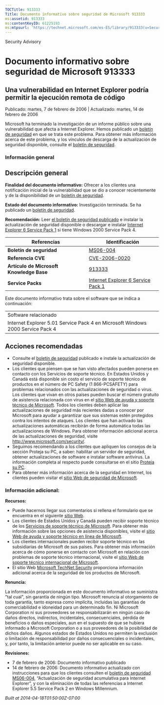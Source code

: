 ```yaml
---
TOCTitle: 913333
Title: Documento informativo sobre seguridad de Microsoft 913333
ms:assetid: 913333
ms:contentKeyID: 61225193
ms:mtpsurl: 'https://technet.microsoft.com/es-ES/library/913333(v=Security.10)'
---
```


Security Advisory

Documento informativo sobre seguridad de Microsoft 913333
=========================================================

Una vulnerabilidad en Internet Explorer podría permitir la ejecución remota de código
-------------------------------------------------------------------------------------

Publicado: martes, 7 de febrero de 2006 | Actualizado: martes, 14 de febrero de 2006

Microsoft ha terminado la investigación de un informe público sobre una vulnerabilidad que afecta a Internet Explorer. Hemos publicado un [boletín de seguridad](http://www.microsoft.com/spain/technet/seguridad/boletines/ms06-004-it.mspx) en que se trata este problema. Para obtener más información acerca de este problema, y los vínculos de descarga de la actualización de seguridad disponible, consulte el [boletín de seguridad](http://www.microsoft.com/spain/technet/seguridad/boletines/ms06-004-it.mspx).

### Información general

Descripción general
-------------------

**Finalidad del documento informativo:** Ofrecer a los clientes una notificación inicial de la vulnerabilidad que se dio a conocer recientemente y de la disponibilidad de un [boletín de seguridad](http://www.microsoft.com/spain/technet/seguridad/boletines/ms06-004-it.mspx).

**Estado del documento informativo:** Investigación terminada. Se ha publicado un [boletín de seguridad](http://www.microsoft.com/spain/technet/seguridad/boletines/ms06-004-it.mspx).

**Recomendación:** Leer [el boletín de seguridad publicado](http://www.microsoft.com/spain/technet/seguridad/boletines/ms06-004-it.mspx) e instalar la actualización de seguridad disponible o descargar e instalar [Internet Explorer 6 Service Pack 1](http://www.microsoft.com/windows/ie/downloads/critical/ie6sp1/default.mspx) si tiene Windows 2000 Service Pack 4.

| Referencias                              | Identificación                                                                                                   |
|------------------------------------------|------------------------------------------------------------------------------------------------------------------|
| **Boletín de seguridad**                 | [MS06-004](http://www.microsoft.com/spain/technet/seguridad/boletines/ms06-004-it.mspx)                          |
| **Referencia CVE**                       | [CVE-2006-0020](http://www.cve.mitre.org/cgi-bin/cvename.cgi?name=cve-2006-0020)                                 |
| **Artículo de Microsoft Knowledge Base** | [913333](http://support.microsoft.com/kb/913333)                                                                 |
| **Service Packs**                        | [Internet Explorer 6 Service Pack 1](http://www.microsoft.com/windows/ie/downloads/critical/ie6sp1/default.mspx) |

Este documento informativo trata sobre el software que se indica a continuación:

|                                                                                |
|--------------------------------------------------------------------------------|
| Software relacionado                                                           |
| Internet Explorer 5.01 Service Pack 4 en Microsoft Windows 2000 Service Pack 4 |

Acciones recomendadas
---------------------

-   Consulte el [boletín de seguridad](http://www.microsoft.com/spain/technet/seguridad/boletines/ms06-004-it.mspx) publicado e instale la actualización de seguridad disponible.
-   Los clientes que piensen que se han visto afectados pueden ponerse en contacto con los Servicios de soporte técnico. En Estados Unidos y Canadá está disponible sin costo el servicio de soporte técnico de productos en el número de PC Safety (1 866-PCSAFETY) para problemas relacionados con las actualizaciones de seguridad o virus. Los clientes que vivan en otros países pueden buscar el número gratuito de asistencia relacionada con virus en el [sitio Web de ayuda y soporte técnico de Microsoft](http://support.microsoft.com/security/).
    Todos los clientes deben aplicar las actualizaciones de seguridad más recientes dadas a conocer por Microsoft para ayudar a garantizar que sus sistemas estén protegidos contra los intentos de ataques. Los clientes que han activado las actualizaciones automáticas recibirán de forma automática todas las actualizaciones de Windows. Para obtener información adicional acerca de las actualizaciones de seguridad, visite <http://www.microsoft.com/security/>.
-   Seguimos recomendando a los clientes que apliquen los consejos de la sección Proteja su PC, a saber: habilitar un servidor de seguridad, obtener actualizaciones de software e instalar software antivirus. La información completa al respecto puede consultarse en el sitio [Proteja su PC](http://www.microsoft.com/protect).
-   Para obtener más información acerca de la seguridad en Internet, los clientes pueden visitar el [sitio Web de seguridad de Microsoft](http://www.microsoft.com/security).

### Información adicional:

**Recursos:**

-   Puede hacernos llegar sus comentarios si rellena el formulario que se encuentra en el siguiente [sitio Web](https://support.microsoft.com/common/survey.aspx?scid=sw;en;1257&amp;showpage=1&amp;ws=technet&amp;sd=tech).
-   Los clientes de Estados Unidos y Canadá pueden recibir soporte técnico de los [Servicios de soporte técnico de Microsoft](http://go.microsoft.com/fwlink/?linkid=21131). Para obtener más información sobre las opciones de asistencia disponibles, visite el [sitio Web de ayuda y soporte técnico en línea de Microsoft](http://support.microsoft.com/).
-   Los clientes internacionales pueden recibir soporte técnico en las subsidiarias de Microsoft de sus países. Para obtener más información acerca de cómo ponerse en contacto con Microsoft en relación con problemas de soporte técnico internacional, visite el [sitio Web de soporte técnico internacional de Microsoft](http://go.microsoft.com/fwlink/?linkid=21155).
-   El sitio Web [Microsoft TechNet Security](http://go.microsoft.com/fwlink/?linkid=21132) proporciona información adicional acerca de la seguridad de los productos de Microsoft.

**Renuncia:**

La información proporcionada en este documento informativo se suministra "tal cual", sin garantía de ningún tipo. Microsoft renuncia al otorgamiento de toda garantía, tanto expresa como implícita, incluidas las garantías de comerciabilidad e idoneidad para un determinado fin. Ni Microsoft Corporation ni sus proveedores se responsabilizarán en ningún caso de daños directos, indirectos, incidentales, consecuenciales, pérdida de beneficios o daños especiales, aun en el supuesto de que se hubiera informado a Microsoft Corporation o a sus proveedores de la posibilidad de dichos daños. Algunos estados de Estados Unidos no permiten la exclusión o limitación de responsabilidad por daños consecuenciales o incidentales, y, por tanto, la limitación anterior puede no ser aplicable en su caso.

**Revisiones:**

-   7 de febrero de 2006: Documento informativo publicado
-   14 de febrero de 2006: Documento informativo actualizado con instrucciones para que los clientes consulten el [boletín de seguridad MS06-004](http://www.microsoft.com/spain/technet/seguridad/boletines/ms06-004-it.mspx), “Actualización de seguridad acumulativa para Internet Explorer”, y con la eliminación de todas las referencias a Internet Explorer 5.5 Service Pack 2 en Windows Millennium.

*Built at 2014-04-18T01:50:00Z-07:00*
